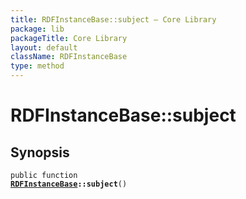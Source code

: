 ```yaml
---
title: RDFInstanceBase::subject — Core Library
package: lib
packageTitle: Core Library
layout: default
className: RDFInstanceBase
type: method
---
```


# RDFInstanceBase::subject

## Synopsis

<code>public function <b><a href="RDFInstanceBase">RDFInstanceBase</a>::subject</b>()</code>

